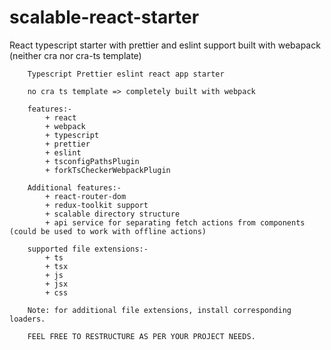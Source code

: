 # scalable-react-starter

React typescript starter with prettier and eslint support built with webapack (neither cra nor cra-ts template)

```
    Typescript Prettier eslint react app starter

    no cra ts template => completely built with webpack

    features:-
        + react
        + webpack
        + typescript
        + prettier
        + eslint
        + tsconfigPathsPlugin
        + forkTsCheckerWebpackPlugin

    Additional features:-
        + react-router-dom
        + redux-toolkit support
        + scalable directory structure
        + api service for separating fetch actions from components (could be used to work with offline actions)

    supported file extensions:-
        + ts
        + tsx
        + js
        + jsx
        + css

    Note: for additional file extensions, install corresponding loaders.

    FEEL FREE TO RESTRUCTURE AS PER YOUR PROJECT NEEDS.
```
